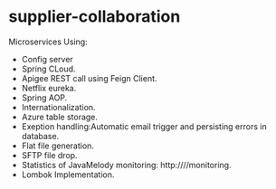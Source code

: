 # supplier-collaboration

Microservices Using:
* Config server
* Spring CLoud.
* Apigee REST call using Feign Client.
* Netflix eureka.
* Spring AOP.
* Internationalization.
* Azure table storage.
* Exeption handling:Automatic email trigger and persisting errors in database.
* Flat file generation.
* SFTP file drop.
* Statistics of JavaMelody monitoring: http://<host>/<context>/monitoring.
* Lombok Implementation.